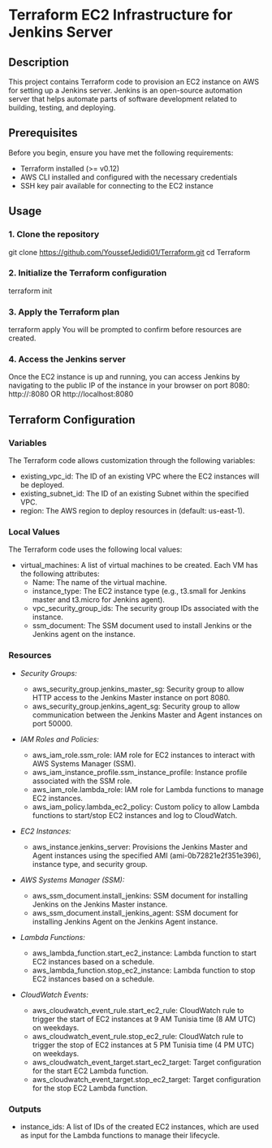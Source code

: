 # Terraform EC2 Infrastructure for Jenkins Server

## Description
This project contains Terraform code to provision an EC2 instance on AWS for setting up a Jenkins server. Jenkins is an open-source automation server that helps automate parts of software development related to building, testing, and deploying.

## Prerequisites
Before you begin, ensure you have met the following requirements:
- Terraform installed (>= v0.12)
- AWS CLI installed and configured with the necessary credentials
- SSH key pair available for connecting to the EC2 instance

## Usage

### 1. Clone the repository
git clone https://github.com/YoussefJedidi01/Terraform.git
cd Terraform

### 2. Initialize the Terraform configuration
terraform init

### 3. Apply the Terraform plan
terraform apply
You will be prompted to confirm before resources are created.

### 4. Access the Jenkins server
Once the EC2 instance is up and running, you can access Jenkins by navigating to the public IP of the instance in your browser on port 8080:
http://<ec2-public-ip>:8080 OR http://localhost:8080

## Terraform Configuration

### Variables

The Terraform code allows customization through the following variables:

- existing_vpc_id: The ID of an existing VPC where the EC2 instances will be deployed.
- existing_subnet_id: The ID of an existing Subnet within the specified VPC.
- region: The AWS region to deploy resources in (default: us-east-1).

### Local Values

The Terraform code uses the following local values:

- virtual_machines: A list of virtual machines to be created. Each VM has the following attributes:
  - Name: The name of the virtual machine.
  - instance_type: The EC2 instance type (e.g., t3.small for Jenkins master and t3.micro for Jenkins agent).
  - vpc_security_group_ids: The security group IDs associated with the instance.
  - ssm_document: The SSM document used to install Jenkins or the Jenkins agent on the instance.

### Resources

- *Security Groups:*
  - aws_security_group.jenkins_master_sg: Security group to allow HTTP access to the Jenkins Master instance on port 8080.
  - aws_security_group.jenkins_agent_sg: Security group to allow communication between the Jenkins Master and Agent instances on port 50000.

- *IAM Roles and Policies:*
  - aws_iam_role.ssm_role: IAM role for EC2 instances to interact with AWS Systems Manager (SSM).
  - aws_iam_instance_profile.ssm_instance_profile: Instance profile associated with the SSM role.
  - aws_iam_role.lambda_role: IAM role for Lambda functions to manage EC2 instances.
  - aws_iam_policy.lambda_ec2_policy: Custom policy to allow Lambda functions to start/stop EC2 instances and log to CloudWatch.
  
- *EC2 Instances:*
  - aws_instance.jenkins_server: Provisions the Jenkins Master and Agent instances using the specified AMI (ami-0b72821e2f351e396), instance type, and security group.

- *AWS Systems Manager (SSM):*
  - aws_ssm_document.install_jenkins: SSM document for installing Jenkins on the Jenkins Master instance.
  - aws_ssm_document.install_jenkins_agent: SSM document for installing Jenkins Agent on the Jenkins Agent instance.

- *Lambda Functions:*
  - aws_lambda_function.start_ec2_instance: Lambda function to start EC2 instances based on a schedule.
  - aws_lambda_function.stop_ec2_instance: Lambda function to stop EC2 instances based on a schedule.

- *CloudWatch Events:*
  - aws_cloudwatch_event_rule.start_ec2_rule: CloudWatch rule to trigger the start of EC2 instances at 9 AM Tunisia time (8 AM UTC) on weekdays.
  - aws_cloudwatch_event_rule.stop_ec2_rule: CloudWatch rule to trigger the stop of EC2 instances at 5 PM Tunisia time (4 PM UTC) on weekdays.
  - aws_cloudwatch_event_target.start_ec2_target: Target configuration for the start EC2 Lambda function.
  - aws_cloudwatch_event_target.stop_ec2_target: Target configuration for the stop EC2 Lambda function.

### Outputs

- instance_ids: A list of IDs of the created EC2 instances, which are used as input for the Lambda functions to manage their lifecycle.
